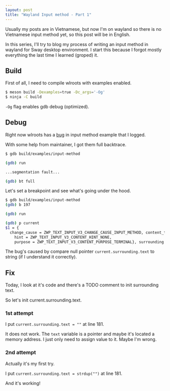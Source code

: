```yaml
---
layout: post
title: "Wayland Input method - Part 1"
---
```


Usually my posts are in Vietnamese, but now I'm on wayland so there is no
Vietnamese input method yet, so this post will be in English.

In this series, I'll try to blog my process of writing an input method in
wayland for Sway desktop environment. I start this because I forgot mostly
everything the last time I learned (groped) it.

## Build

First of all, I need to compile wlroots with examples enabled.

```bash
$ meson build -Dexamples=true -Dc_args='-Og'
$ ninja -C build
```

`-Og` flag enables gdb debug (optimized).

## Debug

Right now wlroots has a [bug](https://github.com/swaywm/wlroots/issues/2790) in input method example that I logged.

With some help from maintainer, I got them full backtrace.

```bash
$ gdb build/examples/input-method

(gdb) run

...segmentation fault...

(gdb) bt full
```

Let's set a breakpoint and see what's going under the hood.

```bash
$ gdb build/examples/input-method
(gdb) b 197

(gdb) run

(gdb) p current
$1 = {
  change_cause = ZWP_TEXT_INPUT_V3_CHANGE_CAUSE_INPUT_METHOD, content_type = {
    hint = ZWP_TEXT_INPUT_V3_CONTENT_HINT_NONE,
    purpose = ZWP_TEXT_INPUT_V3_CONTENT_PURPOSE_TERMINAL}, surrounding = {text = 0x0, cursor = 0, anchor = 0}}
```

The bug's caused by compare null pointer `current.surrounding.text` to string (if I
understand it correctly).


## Fix

Today, I look at it's code and there's a TODO comment to init surrounding text.

So let's init current.surrounding.text.

### 1st attempt

I put `current.surrounding.text = ""` at line 181.

It does not work. The `text` variable is a pointer and maybe it's located a
memory address. I just only need to assign value to it. Maybe I'm wrong.

### 2nd attempt

Actually it's my first try.

I put `current.surrounding.text = strdup("")` at line 181.

And it's working!
